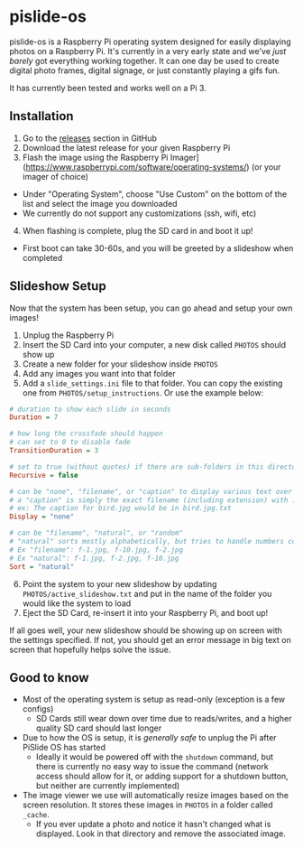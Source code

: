# pislide-os
pislide-os is a Raspberry Pi operating system designed for easily displaying photos on a Raspberry Pi. It's currently in a very early state and we've _just barely_ got everything working together. It can one day be used to create digital photo frames, digital signage, or just constantly playing a gifs fun.

It has currently been tested and works well on a Pi 3.

## Installation
1. Go to the [releases](https://github.com/JarvyJ/pislide-os/releases) section in GitHub
2. Download the latest release for your given Raspberry Pi
3. Flash the image using the Raspberry Pi Imager](https://www.raspberrypi.com/software/operating-systems/) (or your imager of choice)
  - Under "Operating System", choose "Use Custom" on the bottom of the list and select the image you downloaded
  - We currently do not support any customizations (ssh, wifi, etc)
4. When flashing is complete, plug the SD card in and boot it up!
  - First boot can take 30-60s, and you will be greeted by a slideshow when completed

## Slideshow Setup
Now that the system has been setup, you can go ahead and setup your own images!
1. Unplug the Raspberry Pi
2. Insert the SD Card into your computer, a new disk called `PHOTOS` should show up
3. Create a new folder for your slideshow inside `PHOTOS`
4. Add any images you want into that folder
5. Add a `slide_settings.ini` file to that folder. You can copy the existing one from `PHOTOS/setup_instructions`. Or use the example below:
```ini
# duration to show each slide in seconds
Duration = 7

# how long the crossfade should happen
# can set to 0 to disable fade
TransitionDuration = 3

# set to true (without quotes) if there are sub-folders in this directory that have images to display
Recursive = false

# can be "none", "filename", or "caption" to display various text over the images
# a "caption" is simply the exact filename (including extension) with .txt on the end
# ex: The caption for bird.jpg would be in bird.jpg.txt
Display = "none"

# can be "filename", "natural", or "random"
# "natural" sorts mostly alphabetically, but tries to handle numbers correctly.
# Ex "filename": f-1.jpg, f-10.jpg, f-2.jpg
# Ex "natural": f-1.jpg, f-2.jpg, f-10.jpg
Sort = "natural"
```
6. Point the system to your new slideshow by updating `PHOTOS/active_slideshow.txt` and put in the name of the folder you would like the system to load
7. Eject the SD Card, re-insert it into your Raspberry Pi, and boot up!

If all goes well, your new slideshow should be showing up on screen with the settings specified. If not, you should get an error message in big text on screen that hopefully helps solve the issue.


## Good to know
- Most of the operating system is setup as read-only (exception is a few configs)
  - SD Cards still wear down over time due to reads/writes, and a higher quality SD card should last longer
- Due to how the OS is setup, it is _generally safe_ to unplug the Pi after PiSlide OS has started
  - Ideally it would be powered off with the `shutdown` command, but there is currently no easy way to issue the command (network access should allow for it, or adding support for a shutdown button, but neither are currently implemented)
- The image viewer we use will automatically resize images based on the screen resolution. It stores these images in `PHOTOS` in a folder called `_cache`.
  - If you ever update a photo and notice it hasn't changed what is displayed. Look in that directory and remove the associated image.